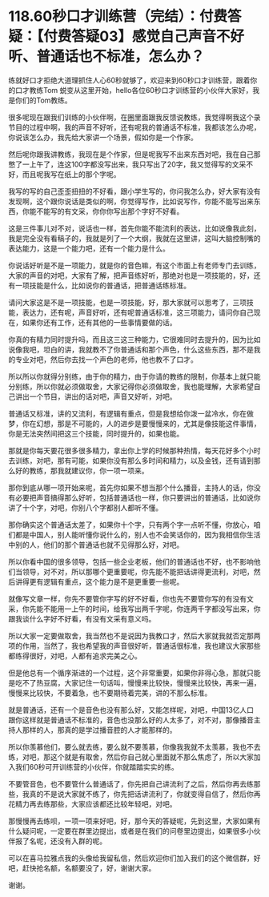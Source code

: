 # 118.60秒口才训练营（完结）：付费答疑：【付费答疑03】感觉自己声音不好听、普通话也不标准，怎么办？

练就好口才拒绝大道理抓住人心60秒就够了，欢迎来到60秒口才训练营，跟着你的口才教练Tom 蜕变从这里开始，hello各位60秒口才训练营的小伙伴大家好，我是你们的Tom教练。

很多呢现在跟我们训练的小伙伴啊，在圈里面跟我反馈说教练，我觉得啊我这个录节目的过程中啊，我的声音不好听，还有呢我的普通话不标准，我都该怎么办呢，你说该怎么办，我先给大家讲一个场景，假如你是一个作家。

然后呢你跟我讲教练，我现在是个作家，但是呢我写不出来东西对吧，我在自己那憋了一上午了，连这100字都没写出来，我只写出了20字，我又觉得写的文采不好，而且呢我写在纸上的那个字呢。

我写的写的自己歪歪扭扭的不好看，跟小学生写的，你问我怎么办，好大家有没有发现啊，这个跟你说话是类似的啊，你觉得写作，比如说写作，你能不能写出来东西，你能不能写的有文采，你你你写出那个字好不好看。

这是三件事儿对不对，说话也一样，首先你能不能流利的表达，比如说像我此刻，我是完全没有看稿子的，我就是列了一个大纲，我就在这里讲，这叫大脑控制嘴的表达能力，这是一个能力吧，还有一个能力是什么。

你说话好听是不是一项能力，就是你的音色嘛，有这个市面上有老师专门去训练，大家的声音的对吧，大家有了解，把声音练好听，那绝对也是一项技能的，好，还有一项技能是什么，比如说你的普通话，把普通话练标准。

请问大家这是不是一项技能，也是一项技能，好，那大家就可以思考了，三项技能，表达力，还有呢，声音好听，还有呢普通话标准，这三项能力，请问你自己现在，如果你还有工作，还有其他的一些事情要做的话。

你真的有精力同时提升吗，而且这三这三种能力，它很难同时去提升的，因为比如说像我吧，坦白的讲，我就教不了你普通话和那个声色，什么这些东西，那不是我的专业对吧，然后你去找一个声色的老师，他也教不了口才。

所以所以你就得分别练，由于你的精力，由于你请的教练的限制，你基本上就只能分别练，所以你就必须做取舍，大家记得你必须做取舍，我也能理解，大家希望自己讲出一个节目，讲出的话对吧，声音又好听，对吧。

普通话又标准，讲的又流利，有逻辑有重点，但是我想给你泼一盆冷水，你在做梦，你在幻想，那是不可能的，人的进步是要慢慢来的，尤其是像技能这件事情，你是无法突然间把这三个技能，同时提升的，如果也能。

那就是你每天要花很多很多精力，拿出你上学的时候那种热情，每天花好多个小时去训练，对吧，那有可能，如果你没有那么多时间和精力，以及金钱，还有请到那么好的教练，那我就建议你，你一项一项来。

那你到底从哪一项开始来呢，首先你如果不想当那个什么播音，主持人的话，你没有必要把声音搞得那么好听，包括普通话也一样，你只要讲出的普通话，比如说你讲了十个字，对吧，你别八个字都别人都听不懂。

那你确实这个普通话太差了，如果你十个字，只有两个字一点听不懂，你放心，咱们都是中国人，别人能听懂你说什么的，别人也不会笑话你的，因为我相信你生活中别的人，他们的那个普通话也就不见得那么好，对吧。

所以你看中国的很多领导，包括一些企业老板，他们的普通话也不好，也不影响他们当领导，对不对，所以那哪个更重要呢，你先能不能把话讲得更流利，对吧，然后讲得更有逻辑有重点，这个能力是不是更重要一些呢。

就像写文章一样，你先不要管你字写的好不好看，你也先不要管你写的有没有文采，你先能不能用一上午的时间，给我写出两千字呢，你连两千字都没写出来，你跟我谈什么字好不好看，有没有文采有意义吗。

所以大家一定要做取舍，我当然也不是说因为我教口才，然后大家就我就否定那两项的作用，当然了，我也希望我的声音很好听，普通话很标准，我也建议大家那些都练得很好，对吧，人都有追求完美之心。

但是他总有一个循序渐进的一个过程，这个非常重要，如果你非得心急，那就只能是吃不了热豆腐，大家记住一句话叫，慢慢来比较快，慢慢来比较快，再来一遍，慢慢来比较快，不要着急，也不要期待着完美，讲的不那么标准。

就是普通话，还有一个是音色也没有那么好，又能怎样呢，对吧，中国13亿人口跟你这样就是普通话不标准的，音色也没那么好的人太多了，对不对，那像播音主持人那样的人，那真的是学过播音腔的人才能那样的。

所以你羡慕他们，要么就去练，要么就不要羡慕，你像我我就不太羡慕，我也不去练，对吧，那这个就是有取舍，然后你自己就心里面就不那么焦虑了，所以大家加入我们60秒可开训练营的小伙伴，你就踏踏实实的练。

不要管音色，也不要管什么普通话了，你先把自己讲流利了之后，然后你再去练那些，我真的不是说大家就不练了，你先把话讲流利了，你就变得自信了，然后你再花精力再去练那些，大家应该都还比较年轻吧，对吧。

那慢慢再去练呗，一项一项来好吧，好，那今天的答疑呢，先到这里，大家如果有什么疑问呢，一定要在群里边提出，或者是在我们的问卷里边提出，如果很多小伙伴报了名呢，还没有入群的呢。

可以在喜马拉雅点我的头像给我留私信，然后欢迎你们加入我们的这个微信群，好吧，赶快抢名额，名额要没了，好，谢谢大家。

谢谢。